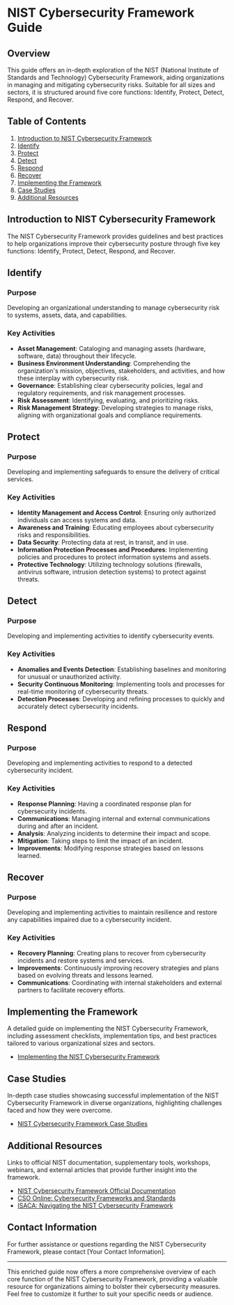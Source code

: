 # NIST Cybersecurity Framework Guide

## Overview

This guide offers an in-depth exploration of the NIST (National Institute of Standards and Technology) Cybersecurity Framework, aiding organizations in managing and mitigating cybersecurity risks. Suitable for all sizes and sectors, it is structured around five core functions: Identify, Protect, Detect, Respond, and Recover.

## Table of Contents

1. [Introduction to NIST Cybersecurity Framework](#introduction-to-nist-cybersecurity-framework)
2. [Identify](#identify)
3. [Protect](#protect)
4. [Detect](#detect)
5. [Respond](#respond)
6. [Recover](#recover)
7. [Implementing the Framework](#implementing-the-framework)
8. [Case Studies](#case-studies)
9. [Additional Resources](#additional-resources)

## Introduction to NIST Cybersecurity Framework

The NIST Cybersecurity Framework provides guidelines and best practices to help organizations improve their cybersecurity posture through five key functions: Identify, Protect, Detect, Respond, and Recover.

## Identify

### Purpose
Developing an organizational understanding to manage cybersecurity risk to systems, assets, data, and capabilities.

### Key Activities
- **Asset Management**: Cataloging and managing assets (hardware, software, data) throughout their lifecycle.
- **Business Environment Understanding**: Comprehending the organization's mission, objectives, stakeholders, and activities, and how these interplay with cybersecurity risk.
- **Governance**: Establishing clear cybersecurity policies, legal and regulatory requirements, and risk management processes.
- **Risk Assessment**: Identifying, evaluating, and prioritizing risks.
- **Risk Management Strategy**: Developing strategies to manage risks, aligning with organizational goals and compliance requirements.

## Protect

### Purpose
Developing and implementing safeguards to ensure the delivery of critical services.

### Key Activities
- **Identity Management and Access Control**: Ensuring only authorized individuals can access systems and data.
- **Awareness and Training**: Educating employees about cybersecurity risks and responsibilities.
- **Data Security**: Protecting data at rest, in transit, and in use.
- **Information Protection Processes and Procedures**: Implementing policies and procedures to protect information systems and assets.
- **Protective Technology**: Utilizing technology solutions (firewalls, antivirus software, intrusion detection systems) to protect against threats.

## Detect

### Purpose
Developing and implementing activities to identify cybersecurity events.

### Key Activities
- **Anomalies and Events Detection**: Establishing baselines and monitoring for unusual or unauthorized activity.
- **Security Continuous Monitoring**: Implementing tools and processes for real-time monitoring of cybersecurity threats.
- **Detection Processes**: Developing and refining processes to quickly and accurately detect cybersecurity incidents.

## Respond

### Purpose
Developing and implementing activities to respond to a detected cybersecurity incident.

### Key Activities
- **Response Planning**: Having a coordinated response plan for cybersecurity incidents.
- **Communications**: Managing internal and external communications during and after an incident.
- **Analysis**: Analyzing incidents to determine their impact and scope.
- **Mitigation**: Taking steps to limit the impact of an incident.
- **Improvements**: Modifying response strategies based on lessons learned.

## Recover

### Purpose
Developing and implementing activities to maintain resilience and restore any capabilities impaired due to a cybersecurity incident.

### Key Activities
- **Recovery Planning**: Creating plans to recover from cybersecurity incidents and restore systems and services.
- **Improvements**: Continuously improving recovery strategies and plans based on evolving threats and lessons learned.
- **Communications**: Coordinating with internal stakeholders and external partners to facilitate recovery efforts.

## Implementing the Framework

A detailed guide on implementing the NIST Cybersecurity Framework, including assessment checklists, implementation tips, and best practices tailored to various organizational sizes and sectors.

- [Implementing the NIST Cybersecurity Framework](https://www.nist.gov/cyberframework/framework)

## Case Studies

In-depth case studies showcasing successful implementation of the NIST Cybersecurity Framework in diverse organizations, highlighting challenges faced and how they were overcome.

- [NIST Cybersecurity Framework Case Studies](https://www.nist.gov/cyberframework/case-studies)

## Additional Resources

Links to official NIST documentation, supplementary tools, workshops, webinars, and external articles that provide further insight into the framework.

- [NIST Cybersecurity Framework Official Documentation](https://www.nist.gov/cyberframework/framework)
- [CSO Online: Cybersecurity Frameworks and Standards](https://www.csoonline.com/article/3400381/the-top-6-governance-risk-and-compliance-grc-frameworks.html)
- [ISACA: Navigating the NIST Cybersecurity Framework](https://www.isaca.org/resources/news-and-trends/industry-news/2017/navigating-the-nist-cybersecurity-framework)

## Contact Information

For further assistance or questions regarding the NIST Cybersecurity Framework, please contact [Your Contact Information].

---

This enriched guide now offers a more comprehensive overview of each core function of the NIST Cybersecurity Framework, providing a valuable resource for organizations aiming to bolster their cybersecurity measures. Feel free to customize it further to suit your specific needs or audience.
